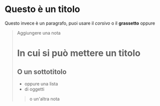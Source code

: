 # Questo è un titolo

Questo invece è un paragrafo, puoi usare il *corsivo* o il **grassetto** oppure

> Aggiungere una nota
> # In cui si può mettere un titolo
> ## O un sottotitolo
> - oppure una lista
> - di oggetti
  >> o un'altra nota
